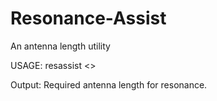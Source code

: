 # Resonance-Assist
An antenna length utility

USAGE: resassist <<resonant frequency>>

Output: Required antenna length for resonance.
